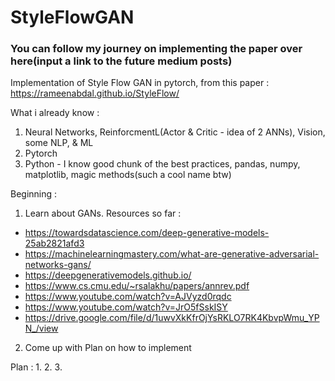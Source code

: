 # StyleFlowGAN
### You can follow my journey on implementing the paper over here(input a link to the future medium posts)
Implementation of Style Flow GAN in pytorch, from this paper : https://rameenabdal.github.io/StyleFlow/

What i already know : 
1. Neural Networks, ReinforcmentL(Actor & Critic - idea of 2 ANNs), Vision, some NLP, & ML
2. Pytorch
3. Python - I know good chunk of the best practices, pandas, numpy, matplotlib, magic methods(such a cool name btw)


Beginning : 
1. Learn about GANs. 
  Resources so far :
  * https://towardsdatascience.com/deep-generative-models-25ab2821afd3
  * https://machinelearningmastery.com/what-are-generative-adversarial-networks-gans/
  * https://deepgenerativemodels.github.io/
  * https://www.cs.cmu.edu/~rsalakhu/papers/annrev.pdf
  * https://www.youtube.com/watch?v=AJVyzd0rqdc
  * https://www.youtube.com/watch?v=JrO5fSskISY
  * https://drive.google.com/file/d/1uwvXkKfrOjYsRKLO7RK4KbvpWmu_YPN_/view
2. Come up with Plan on how to implement


Plan : 
1. 
2. 
3.
